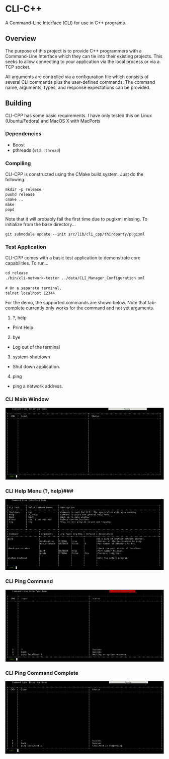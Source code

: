 # CLI-C++ #

A Command-Line Interface (CLI) for use in C++ programs.

## Overview ##

The purpose of this project is to provide C++ programmers with a Command-Line Interface which they can 
tie into their existing projects.  This seeks to allow connecting to your application via the local 
process or via a TCP socket.  

All arguments are controlled via a configuration file which consists of several CLI commands plus the user-defined
commands.  The command name, arguments, types, and response expectations can be provided.

## Building ##

CLI-CPP has some basic requirements.  I have only 
tested this on Linux (Ubuntu/Fedora) and MacOS X with MacPorts

### Dependencies ###
 - Boost
 - pthreads (`std::thread`)
 

### Compiling ###

CLI-CPP is constructed using the CMake build system.  Just do the following.

    mkdir -p release
    pushd release
    cmake ..
    make 
    popd

Note that it will probably fail the first time due to pugixml missing.  To initialize from the base
directory...

    git submodule update --init src/lib/cli_cpp/thirdparty/pugixml

###  Test Application ###

CLI-CPP comes with a basic test application to demonstrate core capabilities.  To run...

    cd release
    ./bin/cli-network-tester ../data/CLI_Manager_Configuration.xml

    # On a separate terminal, 
    telnet localhost 12344


For the demo, the supported commands are shown below.  Note that tab-complete currently only works for the 
command and not yet arguments.

1.  ?, help
  -  Print Help
2. bye
  -  Log out of the terminal
3. system-shutdown
  - Shut down application.
4. ping <host-required> <num-tries optional>
  - ping a network address.


### CLI Main Window ###

![CLI Main Window](docs/images/CLI-Main.png "CLI Main Window")

### CLI Help Menu (?, help)###

![CLI Help Window](docs/images/CLI-Help.png "CLI Help Window")

### CLI Ping Command ###

![CLI Ping Command](docs/images/Ping-Demo.png "CLI Ping Command Waiting")

### CLI Ping Command Complete ###
![CLI Ping Command](docs/images/CLI_PING_COMPLETE.png "CLI Ping Command Complete")


